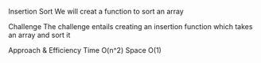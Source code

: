 Insertion Sort 
We will creat a function to sort an array 


Challenge 
The challenge entails creating an insertion function which takes an array and sort it 

Approach & Efficiency 
Time O(n^2) 
Space O(1)